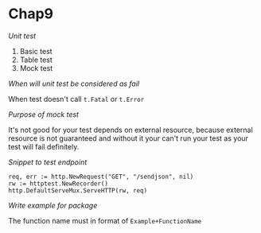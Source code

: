 # Chap9

*Unit test*

1. Basic test
2. Table test
3. Mock test

*When will unit test be considered as fail*

When test doesn't call `t.Fatal` or `t.Error`

*Purpose of mock test*

It's not good for your test depends on external resource, because external resource is not guaranteed and without it
your can't run your test as your test will fail definitely.

*Snippet to test endpoint*

```
req, err := http.NewRequest("GET", "/sendjson", nil)
rw := httptest.NewRecorder()
http.DefaultServeMux.ServeHTTP(rw, req)
```

*Write example for package*

The function name must in format of `Example+FunctionName`
